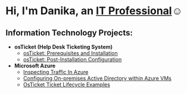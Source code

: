 <h1>Hi, I'm Danika, an <a href="https://linkedin.com/in/Josh">IT Professional</a>☺</h1>

<h2> Information Technology Projects:</h2>

- <b>osTicket (Help Desk Ticketing System)</b>
  - [osTicket: Prerequisites and Installation](https://github.com/Dmendozanv/osticket-prereqs)
  - [osTicket: Post-Installation Configuration](https://github.com/Dmendozanv/post-install-config)
- <b>Microsoft Azure</b>
  - [Inspecting Traffic In Azure](https://github.com/Dmendozanv/Inspecting-Network-Traffic-In-Azure)
  - [Configuring On-premises Active Directory within Azure VMs](https://github.com/Dmendozanv/Configuring-On-premises-Active-Directory-within-Azure-VMs)
  - [OsTicket Ticket Lifecycle Examples](https://github.com/Dmendozanv/OsTicket-Ticket-Lifecycle-Examples)
